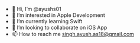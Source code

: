 - 👋 Hi, I’m @ayushs01
- 👀 I’m interested in Apple Development
- 🌱 I’m currently learning Swift
- 💞️ I’m looking to collaborate on iOS App
- 📫 How to reach me singh.ayush.as18@gmail.com

<!---
ayushs01/ayushs01 is a ✨ special ✨ repository because its `README.md` (this file) appears on your GitHub profile.
You can click the Preview link to take a look at your changes.
--->
